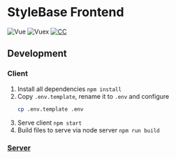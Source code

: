 # StyleBase Frontend

![Vue](https://img.shields.io/github/package-json/dependency-version/VChet/StyleBase/vue?color=41b883&filename=src%2Fpackage.json)
![Vuex](https://img.shields.io/github/package-json/dependency-version/VChet/StyleBase/vuex?color=41b883&filename=src%2Fpackage.json)
[![CC](https://img.shields.io/badge/Conventional%20Commits-1.0.0-green.svg)](https://conventionalcommits.org)

## Development

### Client

1. Install all dependencies `npm install`
1. Copy `.env.template`, rename it to `.env` and configure
   ```sh
   cp .env.template .env
   ```
1. Serve client `npm start`
1. Build files to serve via node server `npm run build`

### [Server](../README.md)
